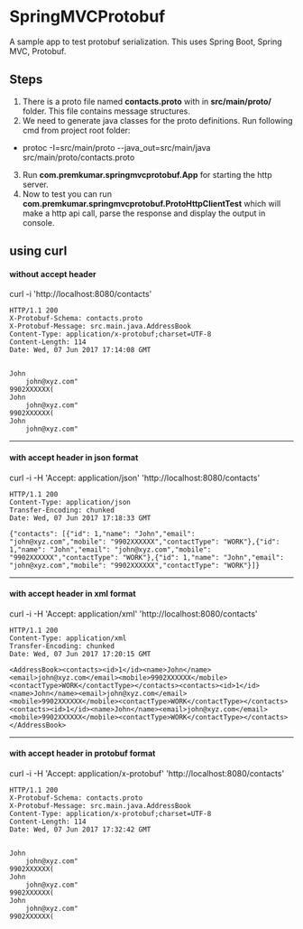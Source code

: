 # SpringMVCProtobuf
A sample app to test protobuf serialization. This uses Spring Boot, Spring MVC, Protobuf.

## Steps
1. There is a proto file named **contacts.proto** with in **src/main/proto/** folder. This file contains message structures.
2. We need to generate java classes for the proto definitions. Run following cmd from project root folder:  
  * protoc -I=src/main/proto --java_out=src/main/java src/main/proto/contacts.proto
3. Run **com.premkumar.springmvcprotobuf.App** for starting the http server.
4. Now to test you can run **com.premkumar.springmvcprotobuf.ProtoHttpClientTest** which will make a http api call, parse the response and display the output in console.


## using curl
#### without accept header
curl -i 'http://localhost:8080/contacts'
```
HTTP/1.1 200 
X-Protobuf-Schema: contacts.proto
X-Protobuf-Message: src.main.java.AddressBook
Content-Type: application/x-protobuf;charset=UTF-8
Content-Length: 114
Date: Wed, 07 Jun 2017 17:14:08 GMT


John
    john@xyz.com"
9902XXXXXX(
John
    john@xyz.com"
9902XXXXXX(
John
    john@xyz.com"
```
---
#### with accept header in json format
curl -i -H 'Accept: application/json' 'http://localhost:8080/contacts'
```
HTTP/1.1 200 
Content-Type: application/json
Transfer-Encoding: chunked
Date: Wed, 07 Jun 2017 17:18:33 GMT

{"contacts": [{"id": 1,"name": "John","email": "john@xyz.com","mobile": "9902XXXXXX","contactType": "WORK"},{"id": 1,"name": "John","email": "john@xyz.com","mobile": "9902XXXXXX","contactType": "WORK"},{"id": 1,"name": "John","email": "john@xyz.com","mobile": "9902XXXXXX","contactType": "WORK"}]}
```
---
#### with accept header in xml format
curl -i -H 'Accept: application/xml' 'http://localhost:8080/contacts'
```
HTTP/1.1 200 
Content-Type: application/xml
Transfer-Encoding: chunked
Date: Wed, 07 Jun 2017 17:20:15 GMT

<AddressBook><contacts><id>1</id><name>John</name><email>john@xyz.com</email><mobile>9902XXXXXX</mobile><contactType>WORK</contactType></contacts><contacts><id>1</id><name>John</name><email>john@xyz.com</email><mobile>9902XXXXXX</mobile><contactType>WORK</contactType></contacts><contacts><id>1</id><name>John</name><email>john@xyz.com</email><mobile>9902XXXXXX</mobile><contactType>WORK</contactType></contacts></AddressBook>
```
---
#### with accept header in protobuf format
curl -i -H 'Accept: application/x-protobuf' 'http://localhost:8080/contacts'
```
HTTP/1.1 200 
X-Protobuf-Schema: contacts.proto
X-Protobuf-Message: src.main.java.AddressBook
Content-Type: application/x-protobuf;charset=UTF-8
Content-Length: 114
Date: Wed, 07 Jun 2017 17:32:42 GMT


John
    john@xyz.com"
9902XXXXXX(
John
    john@xyz.com"
9902XXXXXX(
John
    john@xyz.com"
9902XXXXXX(
```
